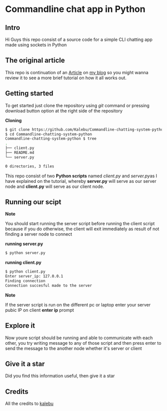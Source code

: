 # Commandline chat app in Python 


Intro
------------


Hi Guys this repo consist of a source code for a simple CLI chatting app made using sockets in Python 


The original article
----------------------

This repo is continuation of an [Article](https://kalebujordan.com/chat-application-python/) on [my blog](https://kalebujordan.com/) so you might wanna review it to see a more brief tutorial on how it all works out.


Getting started 
--------------------


To get started just clone the repository using *git* command  or pressing download button option at the right side of the repository

**Cloning**

```bash
$ git clone https://github.com/Kalebu/Commandline-chatting-system-python
$ cd Commandline-chatting-system-python
Commandline-chatting-system-python $ tree
.
├── client.py
├── README.md
└── server.py

0 directories, 3 files
```

This repo consist of two **Python scripts** named *client.py* and *server.py*as I have explained on the tutorial, whereby **server.py** will serve as our server node and **client.py** will serve as our client node. 


Running our scipt 
------------------

**Note**

You should start running the server script before running the client script because if you do otherwise, the client will exit immediately as result of not finding a server node to connect

**running server.py**

```bash
$ python server.py

```

**running client.py**

```bash
$ python client.py
Enter server_ip: 127.0.0.1
Finding connection
Connection succesful made to the server
```

**Note**

If the server script is run on the different pc or laptop enter your server pubic IP on client **enter ip** prompt 

Explore it  
-----------------

Now youre script should be running and able to communicate with each other, you try writing message to any of those script and then press enter to send the message to the another node whether it's server or client 

Give it a star 
--------------
Did you find this information useful, then give it a star 


Credits
-----------
All the credits to [kalebu](github.com/kalebu) 
